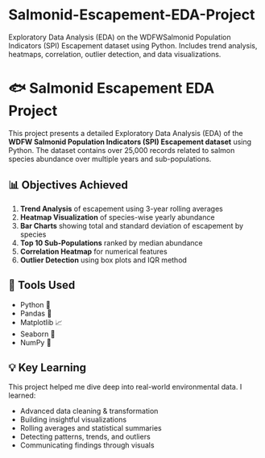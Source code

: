 # Salmonid-Escapement-EDA-Project
Exploratory Data Analysis (EDA) on the WDFWSalmonid Population Indicators (SPI) Escapement dataset using Python. Includes trend analysis, heatmaps, correlation, outlier detection, and data visualizations.

# 🐟 Salmonid Escapement EDA Project

This project presents a detailed Exploratory Data Analysis (EDA) of the **WDFW Salmonid Population Indicators (SPI) Escapement dataset** using Python. The dataset contains over 25,000 records related to salmon species abundance over multiple years and sub-populations.

## 📊 Objectives Achieved

1. **Trend Analysis** of escapement using 3-year rolling averages
2. **Heatmap Visualization** of species-wise yearly abundance
3. **Bar Charts** showing total and standard deviation of escapement by species
4. **Top 10 Sub-Populations** ranked by median abundance
5. **Correlation Heatmap** for numerical features
6. **Outlier Detection** using box plots and IQR method

## 🧰 Tools Used

- Python 🐍  
- Pandas 🐼  
- Matplotlib 📈  
- Seaborn 🎨  
- NumPy 🔢  

## 💡 Key Learning

This project helped me dive deep into real-world environmental data. I learned:
- Advanced data cleaning & transformation
- Building insightful visualizations
- Rolling averages and statistical summaries
- Detecting patterns, trends, and outliers
- Communicating findings through visuals

